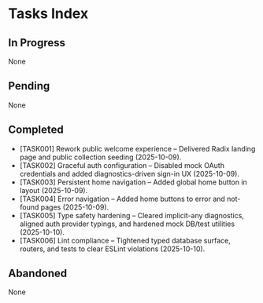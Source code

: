 # Tasks Index

## In Progress

None

## Pending

None

## Completed

- [TASK001] Rework public welcome experience – Delivered Radix landing page and public collection seeding (2025-10-09).
- [TASK002] Graceful auth configuration – Disabled mock OAuth credentials and added diagnostics-driven sign-in UX (2025-10-09).
- [TASK003] Persistent home navigation – Added global home button in layout (2025-10-09).
- [TASK004] Error navigation – Added home buttons to error and not-found pages (2025-10-09).
- [TASK005] Type safety hardening – Cleared implicit-any diagnostics, aligned auth provider typings, and hardened mock DB/test utilities (2025-10-10).
- [TASK006] Lint compliance – Tightened typed database surface, routers, and tests to clear ESLint violations (2025-10-10).

## Abandoned

None
